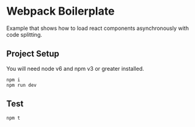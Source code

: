 # Webpack Boilerplate

Example that shows how to load react components asynchronously with code splitting.

## Project Setup

You will need node v6 and npm v3 or greater installed.
```
npm i
npm run dev
```

## Test
```
npm t 
```